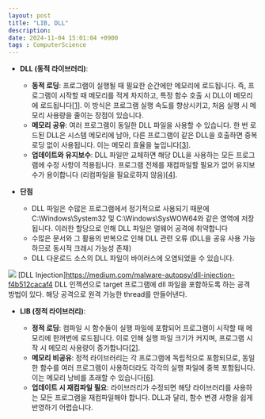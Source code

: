 ```yaml
---
layout: post
title: "LIB, DLL"
description:
date: 2024-11-04 15:01:04 +0900
tags : ComputerScience
---
```


-   **DLL (동적 라이브러리)**:

    -   **동적 로딩**: 프로그램이 실행될 때 필요한 순간에만 메모리에 로드됩니다. 즉, 프로그램이 시작할 때 메모리를 적게 차지하고, 특정 함수 호출 시 DLL이 메모리에 로드됩니다[[1](https://life-coding.tistory.com/103)]. 이 방식은 프로그램 실행 속도를 향상시키고, 처음 실행 시 메모리 사용량을 줄이는 장점이 있습니다.
    -   **메모리 공유**: 여러 프로그램이 동일한 DLL 파일을 사용할 수 있습니다. 한 번 로드된 DLL은 시스템 메모리에 남아, 다른 프로그램이 같은 DLL을 호출하면 중복 로딩 없이 사용됩니다. 이는 메모리 효율을 높입니다[[3](https://it4all.tistory.com/16)].
    -   **업데이트와 유지보수**: DLL 파일만 교체하면 해당 DLL을 사용하는 모든 프로그램에 수정 사항이 적용됩니다. 프로그램 전체를 재컴파일할 필요가 없어 유지보수가 용이합니다 (리컴파일을 필요로하지 않음)[[4](https://ygtbkm.tistory.com/entry/dll-%EA%B3%BC-lib-%EC%9D%98-%EC%B0%A8%EC%9D%B4%EC%A0%90)].

-  **단점**
	- DLL 파일은 수많은 프로그램에서 정기적으로 사용되기 때문에 C:\Windows\System32 및 C:\Windows\SysWOW64와 같은 영역에 저장됩니다. 이러한 할당으로 인해 DLL 파일은 멀웨어 공격에 취약합니다
	- 수많은 문서와 그 활용의 반복으로 인해 DLL 관련 오류 (DLL을 공유 사용 가능하므로 동시적 크래시 가능성 존재)
	- DLL 다운로드 소스의 DLL 파일이 바이러스에 오염되었을 수 있습니다.

![](https://miro.medium.com/v2/resize:fit:800/0*wBs-q9zEJWxo7JMD.png)
[DLL Injection]https://medium.com/malware-autopsy/dll-injection-f4b512cacaf4
DLL 인젝션으로  target 프로그램에 dll 파일을 포함하도록 하는 공격 방법이 있다. 해당 공격으로 원격 가능한 thread를 만들어낸다.


-   **LIB (정적 라이브러리)**:

    -   **정적 로딩**: 컴파일 시 함수들이 실행 파일에 포함되어 프로그램이 시작할 때 메모리에 한꺼번에 로드됩니다. 이로 인해 실행 파일 크기가 커지며, 프로그램 시작 시 메모리 사용량이 증가합니다[[2](https://m.blog.naver.com/kkan22/80131037444)].
    -   **메모리 비공유**: 정적 라이브러리는 각 프로그램에 독립적으로 포함되므로, 동일한 함수를 여러 프로그램이 사용하더라도 각각의 실행 파일에 중복 포함됩니다. 이는 메모리 낭비를 초래할 수 있습니다[[6](https://ksm-portfolio.tistory.com/49)].
    -   **업데이트 시 재컴파일 필요**: 라이브러리가 수정되면 해당 라이브러리를 사용하는 모든 프로그램을 재컴파일해야 합니다. DLL과 달리, 함수 변경 사항을 쉽게 반영하기 어렵습니다.

